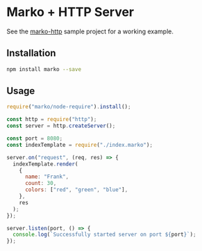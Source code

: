 # Marko + HTTP Server

See the [marko-http](https://github.com/marko-js-samples/marko-http) sample
project for a working example.

## Installation

```bash
npm install marko --save
```

## Usage

```js
require("marko/node-require").install();

const http = require("http");
const server = http.createServer();

const port = 8080;
const indexTemplate = require("./index.marko");

server.on("request", (req, res) => {
  indexTemplate.render(
    {
      name: "Frank",
      count: 30,
      colors: ["red", "green", "blue"],
    },
    res
  );
});

server.listen(port, () => {
  console.log(`Successfully started server on port ${port}`);
});
```
